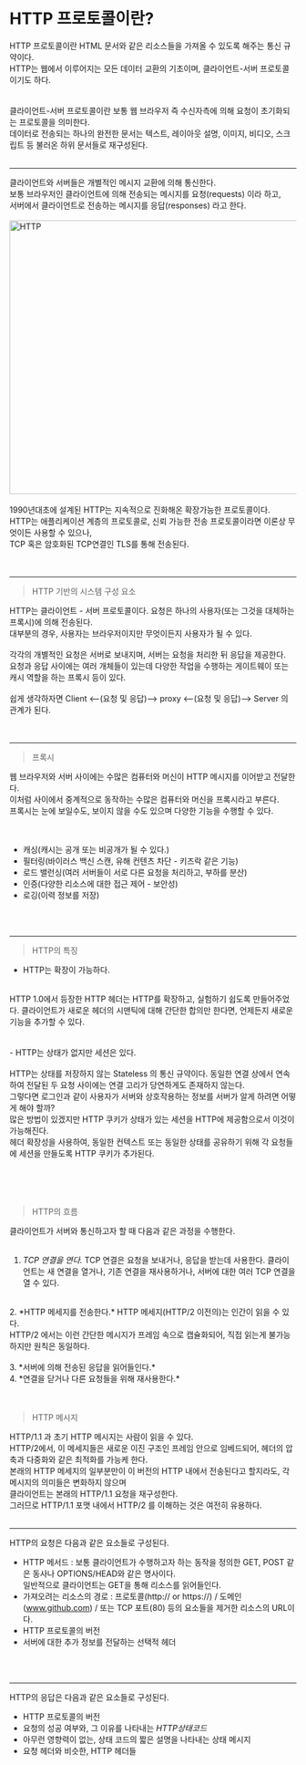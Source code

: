 # HTTP 프로토콜이란?

HTTP 프로토콜이란 HTML 문서와 같은 리소스들을 가져올 수 있도록 해주는 통신 규약이다.<br/>
HTTP는 웹에서 이루어지는 모든 데이터 교환의 기초이며, 클라이언트-서버 프로토콜이기도 하다.<br/>
<br/><br/>
클라이언트-서버 프로토콜이란 보통 웹 브라우저 즉 수신자측에 의해 요청이 초기화되는 프로토콜을 의미한다.<br/>
데이터로 전송되는 하나의 완전한 문서는 텍스트, 레이아웃 설명, 이미지, 비디오, 스크립트 등 불러온 하위 문서들로 재구성된다.<br/>
<br/>

---

클라이언트와 서버들은 개별적인 메시지 교환에 의해 통신한다.<br/>
보통 브라우저인 클라이언트에 의해 전송되는 메시지를 요청(requests) 이라 하고,<br/>
서버에서 클라이언트로 전송하는 메시지를 응답(responses) 라고 한다.<br/>
<br/>
<img src="/basic-concepts/images/HTTP & layers.png" width="600px" height="480px" title="HTTP의 구조" alt="HTTP"></img><br/>
<br/>
1990년대초에 설계된 HTTP는 지속적으로 진화해온 확장가능한 프로토콜이다.<br/>
HTTP는 애플리케이션 계층의 프로토콜로, 신뢰 가능한 전송 프로토콜이라면 이론상 무엇이든 사용할 수 있으나,<br/>
TCP 혹은 암호화된 TCP연결인 TLS를 통해 전송된다.<br/>
<br/><br/>

---

> HTTP 기반의 시스템 구성 요소

HTTP는 클라이언트 - 서버 프로토콜이다. 요청은 하나의 사용자(또는 그것을 대체하는 프록시)에 의해 전송된다.<br/>
대부분의 경우, 사용자는 브라우저이지만 무엇이든지 사용자가 될 수 있다.<br/>
<br/>
각각의 개별적인 요청은 서버로 보내지며, 서버는 요청을 처리한 뒤 응답을 제공한다.<br/>
요청과 응답 사이에는 여러 개체들이 있는데 다양한 작업을 수행하는 게이트웨이 또는 캐시 역할을 하는 프록시 등이 있다.<br/>
<br/>
쉽게 생각하자면 Client <--(요청 및 응답)--> proxy <--(요청 및 응답)--> Server 의 관계가 된다.<br/>
<br/>
<br/>

---

> 프록시

웹 브라우저와 서버 사이에는 수많은 컴퓨터와 머신이 HTTP 메시지를 이어받고 전달한다.<br/>
이처럼 사이에서 중계적으로 동작하는 수많은 컴퓨터와 머신을 프록시라고 부른다.<br/>
프록시는 눈에 보일수도, 보이지 않을 수도 있으며 다양한 기능을 수행할 수 있다.<br/>
<br/><br/>

* 캐싱(캐시는 공개 또는 비공개가 될 수 있다.)<br/>
* 필터링(바이러스 백신 스캔, 유해 컨텐츠 차단 - 키즈락 같은 기능)<br/>
* 로드 밸런싱(여러 서버들이 서로 다른 요청을 처리하고, 부하를 분산)<br/>
* 인증(다양한 리소스에 대한 접근 제어 - 보안성)<br/>
* 로깅(이력 정보를 저장)<br/>
<br/>
<br/>

---

> HTTP의 특징

- HTTP는 확장이 가능하다.<br/>
<br/>
HTTP 1.0에서 등장한 HTTP 헤더는 HTTP를 확장하고, 실험하기 쉽도록 만들어주었다. 클라이언트가 새로운 헤더의 시맨틱에 대해 
간단한 합의만 한다면, 언제든지 새로운 기능을 추가할 수 있다.<br/>
<br/><br/>
- HTTP는 상태가 없지만 세션은 있다.<br/>
<br/>
HTTP는 상태를 저장하지 않는 Stateless 의 통신 규약이다. 동일한 연결 상에서 연속하여 전달된 두 요청 사이에는 연결 고리가 
당연하게도 존재하지 않는다.<br/>
그렇다면 로그인과 같이 사용자가 서버와 상호작용하는 정보를 서버가 알게 하려면 어떻게 해야 할까?<br/>
많은 방법이 있겠지만 HTTP 쿠키가 상태가 있는 세션을 HTTP에 제공함으로서 이것이 가능해진다.<br/>
헤더 확장성을 사용하여, 동일한 컨텍스트 또는 동일한 상태를 공유하기 위해 각 요청들에 세션을 만들도록 HTTP 쿠키가 추가된다.<br/>
<br/>
<br/>
<br/>
<br/>

> HTTP의 흐름

클라이언트가 서버와 통신하고자 할 때 다음과 같은 과정을 수행한다.<br/>
<br/>
1. *TCP 연결을 연다.* TCP 연결은 요청을 보내거나, 응답을 받는데 사용한다. 클라이언트는 새 연결을 열거나, 기존 연결을 재사용하거나, 
서버에 대한 여러 TCP 연결을 열 수 있다.<br/>
<br/>
2. *HTTP 메세지를 전송한다.* HTTP 메세지(HTTP/2 이전의)는 인간이 읽을 수 있다.<br/>
HTTP/2 에서는 이런 간단한 메시지가 프레임 속으로 캡슐화되어, 직접 읽는게 불가능하지만 원칙은 동일하다.<br/>
<br/>
3. *서버에 의해 전송된 응답을 읽어들인다.*<br/>
4. *연결을 닫거나 다른 요청들을 위해 재사용한다.*<br/>
<br/>
<br/>

> HTTP 메시지

HTTP/1.1 과 초기 HTTP 메시지는 사람이 읽을 수 있다.<br/>
HTTP/2에서, 이 메세지들은 새로운 이진 구조인 프레임 안으로 임베드되어, 헤더의 압축과 다중화와 같은 최적화를 가능케 한다.<br/>
본래의 HTTP 메세지의 일부분만이 이 버전의 HTTP 내에서 전송된다고 할지라도, 각 메시지의 의미들은 변화하지 않으며 <br/>
클라이언트는 본래의 HTTP/1.1 요청을 재구성한다.<br/>
그러므로 HTTP/1.1 포맷 내에서 HTTP/2 를 이해하는 것은 여전히 유용하다.<br/>
<br/>

---

HTTP의 요청은 다음과 같은 요소들로 구성된다.<br/>
* HTTP 메서드 : 보통 클라이언트가 수행하고자 하는 동작을 정의한 GET, POST 같은 동사나 OPTIONS/HEAD와 같은 명사이다.<br/>
일반적으로 클라이언트는 GET을 통해 리소스를 읽어들인다.<br/>
* 가져오려는 리소스의 경로 : 프로토콜(http:// or https://) / 도메인(www.github.com) / 또는 TCP 포트(80) 등의 요소들을 제거한 리소스의 URL이다.<br/>
* HTTP 프로토콜의 버전<br/>
* 서버에 대한 추가 정보를 전달하는 선택적 헤더<br/>
<br/>
<br/>

---
HTTP의 응답은 다음과 같은 요소들로 구성된다.<br/>
* HTTP 프로토콜의 버전<br/>
* 요청의 성공 여부와, 그 이유를 나타내는 *HTTP상태코드*<br/>
* 아무런 영향력이 없는, 상태 코드의 짧은 설명을 나타내는 상태 메시지<br/>
* 요청 헤더와 비슷한, HTTP 헤더들


